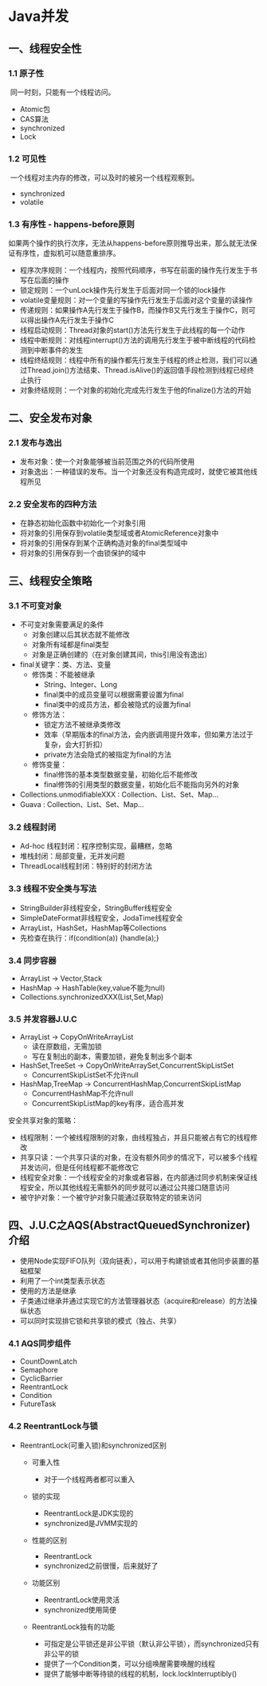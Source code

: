# Java并发

## 一、线程安全性

### 1.1 原子性

​	同一时刻，只能有一个线程访问。

- Atomic包
- CAS算法
- synchronized
- Lock



### 1.2 可见性

​	一个线程对主内存的修改，可以及时的被另一个线程观察到。

- synchronized
- volatile



### 1.3 有序性 - happens-before原则

​	如果两个操作的执行次序，无法从happens-before原则推导出来，那么就无法保证有序性，虚拟机可以随意重排序。

- 程序次序规则：一个线程内，按照代码顺序，书写在前面的操作先行发生于书写在后面的操作
- 锁定规则：一个unLock操作先行发生于后面对同一个锁的lock操作
- volatile变量规则：对一个变量的写操作先行发生于后面对这个变量的读操作
- 传递规则：如果操作A先行发生于操作B，而操作B又先行发生于操作C，则可以得出操作A先行发生于操作C
- 线程启动规则：Thread对象的start()方法先行发生于此线程的每一个动作
- 线程中断规则：对线程interrupt()方法的调用先行发生于被中断线程的代码检测到中断事件的发生
- 线程终结规则：线程中所有的操作都先行发生于线程的终止检测，我们可以通过Thread.join()方法结束、Thread.isAlive()的返回值手段检测到线程已经终止执行
- 对象终结规则：一个对象的初始化完成先行发生于他的finalize()方法的开始



## 二、安全发布对象

### 2.1 发布与逸出

- 发布对象：使一个对象能够被当前范围之外的代码所使用
- 对象逸出：一种错误的发布。当一个对象还没有构造完成时，就使它被其他线程所见



### 2.2 安全发布的四种方法

- 在静态初始化函数中初始化一个对象引用
- 将对象的引用保存到volatile类型域或者AtomicReference对象中
- 将对象的引用保存到某个正确构造对象的final类型域中
- 将对象的引用保存到一个由锁保护的域中



## 三、线程安全策略

### 3.1 不可变对象

- 不可变对象需要满足的条件
  - 对象创建以后其状态就不能修改
  - 对象所有域都是final类型
  - 对象是正确创建的（在对象创建其间，this引用没有逸出）
- final关键字：类、方法、变量
  - 修饰类：不能被继承
    - String、Integer、Long
    - final类中的成员变量可以根据需要设置为final
    - final类中的成员方法，都会被隐式的设置为final
  - 修饰方法：
    - 锁定方法不被继承类修改
    - 效率（早期版本的final方法，会内嵌调用提升效率，但如果方法过于复杂，会大打折扣）
    - private方法会隐式的被指定为final的方法
  - 修饰变量：
    - final修饰的基本类型数据变量，初始化后不能修改
    - final修饰的引用类型的数据变量，初始化后不能指向另外的对象
- Collections.unmodifiableXXX : Collection、List、Set、Map...
- Guava : Collection、List、Set、Map...



### 3.2 线程封闭

- Ad-hoc 线程封闭：程序控制实现，最糟糕，忽略
- 堆栈封闭：局部变量，无并发问题
- ThreadLocal线程封闭：特别好的封闭方法



### 3.3 线程不安全类与写法

- StringBuilder非线程安全，StringBuffer线程安全
- SimpleDateFormat非线程安全，JodaTime线程安全
- ArrayList，HashSet，HashMap等Collections
- 先检查在执行：if(condition(a)) {handle(a);}



### 3.4 同步容器

- ArrayList -> Vector,Stack
- HashMap -> HashTable(key,value不能为null)
- Collections.synchronizedXXX(List,Set,Map) 



### 3.5 并发容器J.U.C

- ArrayList -> CopyOnWriteArrayList
  - 读在原数组，无需加锁
  - 写在复制出的副本，需要加锁，避免复制出多个副本
- HashSet,TreeSet -> CopyOnWriteArraySet,ConcurrentSkipListSet
  - ConcurrentSkipListSet不允许null
- HashMap,TreeMap -> ConcurrentHashMap,ConcurrentSkipListMap
  - ConcurrentHashMap不允许null
  - ConcurrentSkipListMap的key有序，适合高并发

安全共享对象的策略：

- 线程限制：一个被线程限制的对象，由线程独占，并且只能被占有它的线程修改
- 共享只读：一个共享只读的对象，在没有额外同步的情况下，可以被多个线程并发访问，但是任何线程都不能修改它
- 线程安全对象：一个线程安全的对象或者容器，在内部通过同步机制来保证线程安全，所以其他线程无需额外的同步就可以通过公共接口随意访问
- 被守护对象：一个被守护对象只能通过获取特定的锁来访问



## 四、J.U.C之AQS(AbstractQueuedSynchronizer)介绍

- 使用Node实现FIFO队列（双向链表），可以用于构建锁或者其他同步装置的基础框架
- 利用了一个int类型表示状态
- 使用的方法是继承
- 子类通过继承并通过实现它的方法管理器状态（acquire和release）的方法操纵状态
- 可以同时实现排它锁和共享锁的模式（独占、共享）



### 4.1 AQS同步组件

- CountDownLatch
- Semaphore
- CyclicBarrier
- ReentrantLock
- Condition
- FutureTask



### 4.2 ReentrantLock与锁

- ReentrantLock(可重入锁)和synchronized区别

  - 可重入性

    - 对于一个线程两者都可以重入

  - 锁的实现

    - ReentrantLock是JDK实现的
    - synchronized是JVMM实现的

  - 性能的区别

    - ReentrantLock
    - synchronized之前很慢，后来就好了

  - 功能区别

    - ReentrantLock使用灵活
    - synchronized使用简便

  - ReentrantLock独有的功能

    - 可指定是公平锁还是非公平锁（默认非公平锁），而synchronized只有非公平的锁
    - 提供了一个Condition类，可以分组唤醒需要唤醒的线程
    - 提供了能够中断等待锁的线程的机制，lock.lockInterruptibly()

  ​

